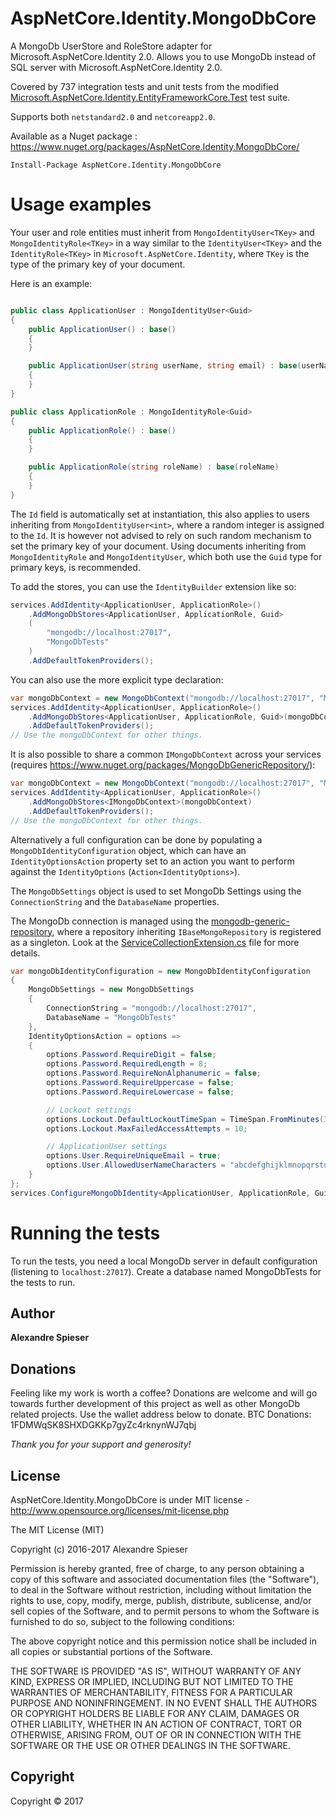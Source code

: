 # AspNetCore.Identity.MongoDbCore

A MongoDb UserStore and RoleStore adapter for Microsoft.AspNetCore.Identity 2.0.
Allows you to use MongoDb instead of SQL server with Microsoft.AspNetCore.Identity 2.0.

Covered by 737 integration tests and unit tests from the modified [Microsoft.AspNetCore.Identity.EntityFrameworkCore.Test](https://github.com/aspnet/Identity/tree/b865d5878623077eeb715e600d75fa9c24dbb5a1/test/Microsoft.AspNetCore.Identity.EntityFrameworkCore.Test) test suite.

Supports both `netstandard2.0` and `netcoreapp2.0`.

Available as a Nuget package : https://www.nuget.org/packages/AspNetCore.Identity.MongoDbCore/

	Install-Package AspNetCore.Identity.MongoDbCore

# Usage examples

Your user and role entities must inherit from `MongoIdentityUser<TKey>` and `MongoIdentityRole<TKey>` in a way similar to the `IdentityUser<TKey>` and the `IdentityRole<TKey>` in `Microsoft.AspNetCore.Identity`, where `TKey` is the type of the primary key of your document.

Here is an example:

```csharp

public class ApplicationUser : MongoIdentityUser<Guid>
{
	public ApplicationUser() : base()
	{
	}

	public ApplicationUser(string userName, string email) : base(userName, email)
	{
	}
}

public class ApplicationRole : MongoIdentityRole<Guid>
{
	public ApplicationRole() : base()
	{
	}

	public ApplicationRole(string roleName) : base(roleName)
	{
	}
}	
```
The `Id` field is automatically set at instantiation, this also applies to users inheriting from `MongoIdentityUser<int>`, where a random integer is assigned to the `Id`. It is however not advised to rely on such random mechanism to set the primary key of your document. Using documents inheriting from `MongoIdentityRole` and `MongoIdentityUser`, which both use the `Guid` type for primary keys, is recommended.

To add the stores, you can use the `IdentityBuilder` extension like so:

```csharp
services.AddIdentity<ApplicationUser, ApplicationRole>()
	.AddMongoDbStores<ApplicationUser, ApplicationRole, Guid>
	(
		"mongodb://localhost:27017",
		"MongoDbTests"
	)
	.AddDefaultTokenProviders();
```

You can also use the more explicit type declaration:

```csharp
var mongoDbContext = new MongoDbContext("mongodb://localhost:27017", "MongoDbTests");
services.AddIdentity<ApplicationUser, ApplicationRole>()
	.AddMongoDbStores<ApplicationUser, ApplicationRole, Guid>(mongoDbContext)
	.AddDefaultTokenProviders();
// Use the mongoDbContext for other things.
```

It is also possible to share a common `IMongoDbContext` across your services (requires https://www.nuget.org/packages/MongoDbGenericRepository/):

```csharp
var mongoDbContext = new MongoDbContext("mongodb://localhost:27017", "MongoDbTests");
services.AddIdentity<ApplicationUser, ApplicationRole>()
	.AddMongoDbStores<IMongoDbContext>(mongoDbContext)
	.AddDefaultTokenProviders();
// Use the mongoDbContext for other things.
```

Alternatively a full configuration can be done by populating a `MongoDbIdentityConfiguration` object, which can have an `IdentityOptionsAction` property set to an action you want to perform against the `IdentityOptions` (`Action<IdentityOptions>`).

The `MongoDbSettings` object is used to set MongoDb Settings using the `ConnectionString` and the `DatabaseName` properties.

The MongoDb connection is managed using the [mongodb-generic-repository](https://github.com/alexandre-spieser/mongodb-generic-repository), where a repository inheriting `IBaseMongoRepository` is registered as a singleton. Look at the [ServiceCollectionExtension.cs](https://github.com/alexandre-spieser/AspNetCore.Identity.MongoDbCore/blob/master/src/Extensions/ServiceCollectionExtension.cs) file for more details.

```csharp
var mongoDbIdentityConfiguration = new MongoDbIdentityConfiguration
{
	MongoDbSettings = new MongoDbSettings
	{
		ConnectionString = "mongodb://localhost:27017",
		DatabaseName = "MongoDbTests"
	},
	IdentityOptionsAction = options =>
	{
		options.Password.RequireDigit = false;
		options.Password.RequiredLength = 8;
		options.Password.RequireNonAlphanumeric = false;
		options.Password.RequireUppercase = false;
		options.Password.RequireLowercase = false;

		// Lockout settings
		options.Lockout.DefaultLockoutTimeSpan = TimeSpan.FromMinutes(30);
		options.Lockout.MaxFailedAccessAttempts = 10;

		// ApplicationUser settings
		options.User.RequireUniqueEmail = true;
		options.User.AllowedUserNameCharacters = "abcdefghijklmnopqrstuvwxyzABCDEFGHIJKLMNOPQRSTUVWXYZ0123456789@.-_";
	}
};
services.ConfigureMongoDbIdentity<ApplicationUser, ApplicationRole, Guid>(mongoDbIdentityConfiguration);
```

# Running the tests

To run the tests, you need a local MongoDb server in default configuration (listening to `localhost:27017`).
Create a database named MongoDbTests for the tests to run.

## Author
**Alexandre Spieser**

## Donations
Feeling like my work is worth a coffee? 
Donations are welcome and will go towards further development of this project as well as other MongoDb related projects. Use the wallet address below to donate.
BTC Donations: 1FDMWqSK8SHXDGKKp7gyZc4rknynWJ7qbj

*Thank you for your support and generosity!*

## License
AspNetCore.Identity.MongoDbCore is under MIT license - http://www.opensource.org/licenses/mit-license.php

The MIT License (MIT)

Copyright (c) 2016-2017 Alexandre Spieser

Permission is hereby granted, free of charge, to any person obtaining a copy
of this software and associated documentation files (the "Software"), to deal
in the Software without restriction, including without limitation the rights
to use, copy, modify, merge, publish, distribute, sublicense, and/or sell
copies of the Software, and to permit persons to whom the Software is
furnished to do so, subject to the following conditions:

The above copyright notice and this permission notice shall be included in
all copies or substantial portions of the Software.

THE SOFTWARE IS PROVIDED "AS IS", WITHOUT WARRANTY OF ANY KIND, EXPRESS OR
IMPLIED, INCLUDING BUT NOT LIMITED TO THE WARRANTIES OF MERCHANTABILITY,
FITNESS FOR A PARTICULAR PURPOSE AND NONINFRINGEMENT. IN NO EVENT SHALL THE
AUTHORS OR COPYRIGHT HOLDERS BE LIABLE FOR ANY CLAIM, DAMAGES OR OTHER
LIABILITY, WHETHER IN AN ACTION OF CONTRACT, TORT OR OTHERWISE, ARISING FROM,
OUT OF OR IN CONNECTION WITH THE SOFTWARE OR THE USE OR OTHER DEALINGS IN
THE SOFTWARE.

## Copyright
Copyright © 2017
